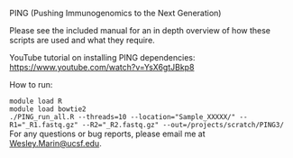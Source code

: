PING (Pushing Immunogenomics to the Next Generation)

Please see the included manual for an in depth overview of how these scripts are used and what they require.

YouTube tutorial on installing PING dependencies:
https://www.youtube.com/watch?v=YsX6gtJBkp8

How to run:

`module load R`  
`module load bowtie2`  
`./PING_run_all.R --threads=10 --location="Sample_XXXXX/" --R1="_R1.fastq.gz" --R2="_R2.fastq.gz" --out=/projects/scratch/PING3/`  
For any questions or bug reports, please email me at Wesley.Marin@ucsf.edu.
